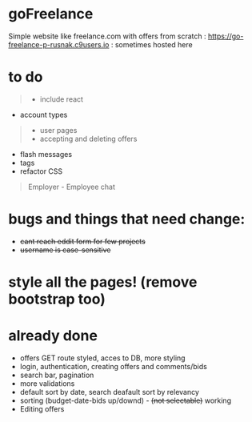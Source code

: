 # goFreelance
Simple website like freelance.com with offers from scratch
: https://go-freelance-p-rusnak.c9users.io : sometimes hosted here

# to do
> - include react
- account types
> - user pages
> - accepting and deleting offers
- flash messages
- tags
- refactor CSS
> Employer - Employee chat

# bugs and things that need change:
- ~~cant reach eddit form for few projects~~
- ~~username is case-sensitive~~

# style all the pages! (remove bootstrap too)

# already done
- offers GET route styled, acces to DB, more styling
- login, authentication, creating offers and comments/bids
- search bar, pagination
- more validations
- default sort by date, search deafault sort by relevancy
- sorting (budget-date-bids up/downd) - ~~(not selectable)~~ working
- Editing offers
